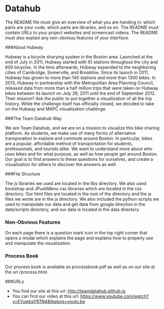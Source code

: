 # Datahub



The README file must give an overview of what you are handing in: which parts are your code, which parts are libraries, and so on. The README must contain URLs to your project websites and screencast videos. The README must also explain any non-obvious features of your interface.

###About Hubway

Hubway is a bicycle sharying system in the Boston area. Launched at the end of July in 2011, Hubway started with 61 stations throughout the city and 600 bicycles. In the time afterwards, Hubway expanded to the neighboring cities of Cambridge, Somerville, and Brookline. Since its launch in 2011, Hubway has grown to more than 140 stations and more than 1300 bikes.
In 2013, Hubway in partnership with the Metropolitan Area Planning Council, released data from more than a half million trips that were taken on Hubway bikes between its launch on July 28, 2011 until the end of September 2012. Their mission? Ask the public to put together a visualization of all the trip history. While the challenge itself has officially closed, we decided to take on the Hubway and MAPC visualization challenge.

###The Team Datahub Way

We are Team Datahub, and we are on a mission to visualize this bike sharing platform. As students, we make use of many forms of alternative transporation to explore and commute around Boston. In particular, bikes are a popular, affordable method of transportation for students, professionals, and tourists alike. We want to understand more about who uses bikes and for what purpose, as well as how people get around Boston. Our goal is to find answers to these questions for ourselves, and create a visualization for others to discover the answers as well.

###File Structure

The js libraries we used are located in the libs directory. We also used bootstrap and JPushMenu css libraries which are located in the css directory. Our html files are located in the root of the directory and the js files we wrote are in the js directory. We also included the python scripts we used to manipulate our data and get data from google direction in the data/scripts directory, and our data is located in the data directory.


### Non-Obvious Features

On each page there is a question mark icon in the top right corner that opens a modal which explains the page and explains how to properly use and manipulate the visualization.

### Process Book

Our process book is available as processbook.pdf as well as on our site at the url /process.html.


###URLs

* You find our site at this url: http://teamdatahub.github.io
* You can find our video at this url: https://www.youtube.com/watch?v=EYuwbsYR7N4&feature=youtu.be
